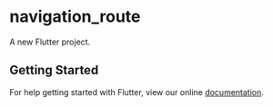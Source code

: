 # navigation_route

A new Flutter project.

## Getting Started

For help getting started with Flutter, view our online
[documentation](https://flutter.io/).
